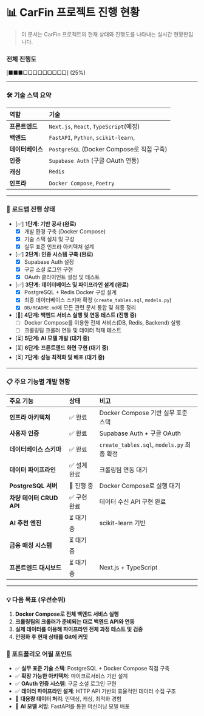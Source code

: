 # 📊 CarFin 프로젝트 진행 현황

> 이 문서는 CarFin 프로젝트의 현재 상태와 진행도를 나타내는 실시간 현황판입니다.

### 전체 진행도

[■■■□□□□□□□□□] (25%)

---

### 🛠️ 기술 스택 요약

| 역할 | 기술 |
| :--- | :--- |
| **프론트엔드** | `Next.js`, `React`, `TypeScript`(예정) |
| **백엔드** | `FastAPI`, `Python`, `scikit-learn`, |
| **데이터베이스** | `PostgreSQL` (Docker Compose로 직접 구축) |
| **인증** | `Supabase Auth` (구글 OAuth 연동) |
| **캐싱** | `Redis` |
| **인프라** | `Docker Compose`, `Poetry` |

---

### 🚀 로드맵 진행 상태

-   [✅] **1단계: 기반 공사 (완료)**
    -   [x] 개발 환경 구축 (Docker Compose)
    -   [x] 기술 스택 설치 및 구성
    -   [x] 실무 표준 인프라 아키텍처 설계

-   [✅] **2단계: 인증 시스템 구축 (완료)**
    -   [x] Supabase Auth 설정
    -   [x] 구글 소셜 로그인 구현
    -   [x] OAuth 클라이언트 설정 및 테스트

-   [✅] **3단계: 데이터베이스 및 파이프라인 설계 (완료)**
    -   [x] PostgreSQL + Redis Docker 구성 설계
    -   [x] 최종 데이터베이스 스키마 확정 (`create_tables.sql`, `models.py`)
    -   [x] `DB/README.md`에 모든 관련 문서 통합 및 최종 정리

-   [🎯] **4단계: 백엔드 서비스 실행 및 연동 테스트 (진행 중)**
    -   [ ] Docker Compose를 이용한 전체 서비스(DB, Redis, Backend) 실행
    -   [ ] 크롤링팀 크롤러 연동 및 데이터 적재 테스트

-   [⏳] **5단계: AI 모델 개발 (대기 중)**
-   [⏳] **6단계: 프론트엔드 화면 구현 (대기 중)**
-   [⏳] **7단계: 성능 최적화 및 배포 (대기 중)**

---

### 📋 주요 기능별 개발 현황

| 주요 기능 | 상태 | 비고 |
| :--- | :--- | :--- |
| **인프라 아키텍처** | ✅ 완료 | Docker Compose 기반 실무 표준 스택 |
| **사용자 인증** | ✅ 완료 | Supabase Auth + 구글 OAuth |
| **데이터베이스 스키마** | ✅ 완료 | `create_tables.sql`, `models.py` 최종 확정 |
| **데이터 파이프라인** | ✅ 설계 완료 | 크롤링팀 연동 대기 |
| **PostgreSQL 서버** | 🎯 진행 중 | Docker Compose로 실행 대기 |
| **차량 데이터 CRUD API** | ✅ 구현 완료 | 데이터 수신 API 구현 완료 |
| **AI 추천 엔진** | ⏳ 대기 중 | scikit-learn 기반 |
| **금융 매칭 시스템** | ⏳ 대기 중 | |
| **프론트엔드 대시보드** | ⏳ 대기 중 | Next.js + TypeScript |

---

### 💡 다음 목표 (우선순위)

1.  **Docker Compose로 전체 백엔드 서비스 실행**
2.  **크롤링팀의 크롤러가 준비되는 대로 백엔드 API와 연동**
3.  **실제 데이터를 이용해 파이프라인 전체 과정 테스트 및 검증**
4.  **안정화 후 현재 상태를 Git에 커밋**

### 🎯 포트폴리오 어필 포인트

- ✅ **실무 표준 기술 스택**: PostgreSQL + Docker Compose 직접 구축
- ✅ **확장 가능한 아키텍처**: 마이크로서비스 기반 설계
- ✅ **OAuth 인증 시스템**: 구글 소셜 로그인 구현
- ✅ **데이터 파이프라인 설계**: HTTP API 기반의 효율적인 데이터 수집 구조
- 🎯 **대용량 데이터 처리**: 인덱싱, 캐싱, 최적화 경험
- 🎯 **AI 모델 서빙**: FastAPI를 통한 머신러닝 모델 배포
